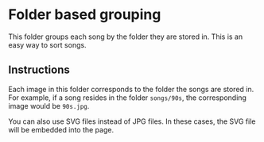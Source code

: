 # Folder based grouping

This folder groups each song by the folder they are stored in. This is an easy way to sort songs.

## Instructions

Each image in this folder corresponds to the folder the songs are stored in. For example, if a song resides in the folder `songs/90s`, the corresponding image would be `90s.jpg`.

You can also use SVG files instead of JPG files. In these cases, the SVG file will be embedded into the page.
